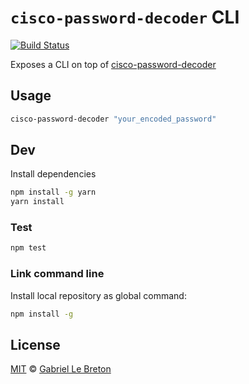 # `cisco-password-decoder` CLI

[![Build Status](https://travis-ci.org/GabLeRoux/cisco-password-decoder-cli.svg?branch=master)](https://travis-ci.org/GabLeRoux/cisco-password-decoder-cli)

Exposes a CLI on top of [cisco-password-decoder](https://github.com/artemkin/cisco-password-decoder)

## Usage

```bash
cisco-password-decoder "your_encoded_password"
```

## Dev

Install dependencies

```bash
npm install -g yarn
yarn install
```

### Test

```bash
npm test
```

### Link command line

Install local repository as global command:

```bash
npm install -g
```

## License

[MIT](LICENSE.md) © [Gabriel Le Breton](https://gableroux.com)
